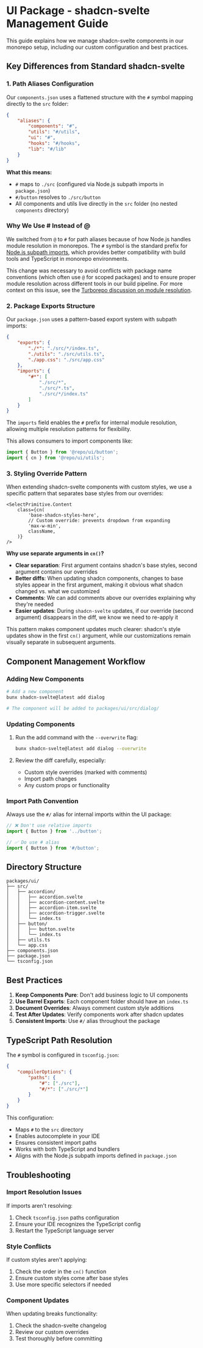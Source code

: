 # UI Package - shadcn-svelte Management Guide

This guide explains how we manage shadcn-svelte components in our monorepo setup, including our custom configuration and best practices.

## Key Differences from Standard shadcn-svelte

### 1. Path Aliases Configuration

Our `components.json` uses a flattened structure with the `#` symbol mapping directly to the `src` folder:

```json
{
	"aliases": {
		"components": "#",
		"utils": "#/utils",
		"ui": "#",
		"hooks": "#/hooks",
		"lib": "#/lib"
	}
}
```

**What this means:**

- `#` maps to `./src` (configured via Node.js subpath imports in `package.json`)
- `#/button` resolves to `./src/button`
- All components and utils live directly in the `src` folder (no nested `components` directory)

### Why We Use # Instead of @

We switched from `@` to `#` for path aliases because of how Node.js handles module resolution in monorepos. The `#` symbol is the standard prefix for [Node.js subpath imports](https://nodejs.org/api/packages.html#subpath-imports), which provides better compatibility with build tools and TypeScript in monorepo environments.

This change was necessary to avoid conflicts with package name conventions (which often use `@` for scoped packages) and to ensure proper module resolution across different tools in our build pipeline. For more context on this issue, see the [Turborepo discussion on module resolution](https://github.com/vercel/turborepo/discussions/620).

### 2. Package Exports Structure

Our `package.json` uses a pattern-based export system with subpath imports:

```json
{
	"exports": {
		"./*": "./src/*/index.ts",
		"./utils": "./src/utils.ts",
		"./app.css": "./src/app.css"
	},
	"imports": {
		"#*": [
			"./src/*",
			"./src/*.ts",
			"./src/*/index.ts"
		]
	}
}
```

The `imports` field enables the `#` prefix for internal module resolution, allowing multiple resolution patterns for flexibility.

This allows consumers to import components like:

```typescript
import { Button } from '@repo/ui/button';
import { cn } from '@repo/ui/utils';
```

### 3. Styling Override Pattern

When extending shadcn-svelte components with custom styles, we use a specific pattern that separates base styles from our overrides:

```svelte
<SelectPrimitive.Content
	class={cn(
		'base-shadcn-styles-here',
		// Custom override: prevents dropdown from expanding
		'max-w-min',
		className,
	)}
/>
```

**Why use separate arguments in `cn()`?**

- **Clear separation**: First argument contains shadcn's base styles, second argument contains our overrides
- **Better diffs**: When updating shadcn components, changes to base styles appear in the first argument, making it obvious what shadcn changed vs. what we customized
- **Comments**: We can add comments above our overrides explaining why they're needed
- **Easier updates**: During `shadcn-svelte` updates, if our override (second argument) disappears in the diff, we know we need to re-apply it

This pattern makes component updates much clearer: shadcn's style updates show in the first `cn()` argument, while our customizations remain visually separate in subsequent arguments.

## Component Management Workflow

### Adding New Components

```bash
# Add a new component
bunx shadcn-svelte@latest add dialog

# The component will be added to packages/ui/src/dialog/
```

### Updating Components

1. Run the add command with the `--overwrite` flag:

   ```bash
   bunx shadcn-svelte@latest add dialog --overwrite
   ```

2. Review the diff carefully, especially:
   - Custom style overrides (marked with comments)
   - Import path changes
   - Any custom props or functionality

### Import Path Convention

Always use the `#/` alias for internal imports within the UI package:

```typescript
// ❌ Don't use relative imports
import { Button } from '../button';

// ✅ Do use # alias
import { Button } from '#/button';
```

## Directory Structure

```
packages/ui/
├── src/
│   ├── accordion/
│   │   ├── accordion.svelte
│   │   ├── accordion-content.svelte
│   │   ├── accordion-item.svelte
│   │   ├── accordion-trigger.svelte
│   │   └── index.ts
│   ├── button/
│   │   ├── button.svelte
│   │   └── index.ts
│   ├── utils.ts
│   └── app.css
├── components.json
├── package.json
└── tsconfig.json
```

## Best Practices

1. **Keep Components Pure**: Don't add business logic to UI components
2. **Use Barrel Exports**: Each component folder should have an `index.ts`
3. **Document Overrides**: Always comment custom style additions
4. **Test After Updates**: Verify components work after shadcn updates
5. **Consistent Imports**: Use `#/` alias throughout the package

## TypeScript Path Resolution

The `#` symbol is configured in `tsconfig.json`:

```json
{
	"compilerOptions": {
		"paths": {
			"#": ["./src"],
			"#/*": ["./src/*"]
		}
	}
}
```

This configuration:

- Maps `#` to the `src` directory
- Enables autocomplete in your IDE
- Ensures consistent import paths
- Works with both TypeScript and bundlers
- Aligns with the Node.js subpath imports defined in `package.json`

## Troubleshooting

### Import Resolution Issues

If imports aren't resolving:

1. Check `tsconfig.json` paths configuration
2. Ensure your IDE recognizes the TypeScript config
3. Restart the TypeScript language server

### Style Conflicts

If custom styles aren't applying:

1. Check the order in the `cn()` function
2. Ensure custom styles come after base styles
3. Use more specific selectors if needed

### Component Updates

When updating breaks functionality:

1. Check the shadcn-svelte changelog
2. Review our custom overrides
3. Test thoroughly before committing

